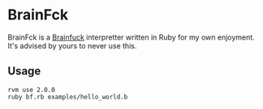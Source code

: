 BrainFck
========

BrainFck is a [Brainfuck](http://en.wikipedia.org/wiki/Brainfuck) interpretter
written in Ruby for my own enjoyment. It's advised by yours to never use this.

Usage
-----
    rvm use 2.0.0
    ruby bf.rb examples/hello_world.b
